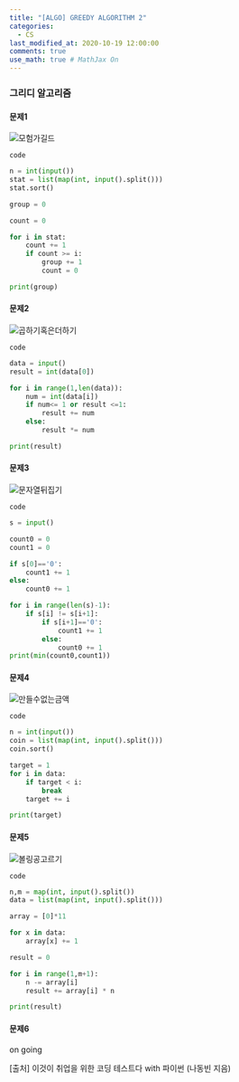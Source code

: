 ```yaml
---
title: "[ALGO] GREEDY ALGORITHM 2"
categories: 
  - CS
last_modified_at: 2020-10-19 12:00:00
comments: true
use_math: true # MathJax On
---
```


### 그리디 알고리즘

#### 문제1
![모험가길드](https://user-images.githubusercontent.com/62474292/100349922-7be17700-302c-11eb-94ff-ada05544449f.JPG)

`code`
```py
n = int(input())
stat = list(map(int, input().split()))
stat.sort()

group = 0

count = 0

for i in stat:
	count += 1
	if count >= i:
		group += 1
		count = 0

print(group)
```
#### 문제2
![곱하기혹은더하기](https://user-images.githubusercontent.com/62474292/100349936-7f74fe00-302c-11eb-962b-ac40dbad2bf6.JPG)

`code`
```py
data = input()
result = int(data[0])

for i in range(1,len(data)):
	num = int(data[i])
	if num<= 1 or result <=1:
		result += num
	else:
		result *= num

print(result)
```

#### 문제3
![문자열뒤집기](https://user-images.githubusercontent.com/62474292/100360584-72600b00-303c-11eb-8ad4-e73df2f4f297.JPG)

`code`
```py
s = input()

count0 = 0 
count1 = 0

if s[0]=='0':
    count1 += 1
else:
    count0 += 1

for i in range(len(s)-1):
    if s[i] != s[i+1]:
        if s[i+1]=='0':
            count1 += 1
        else:
            count0 += 1
print(min(count0,count1))
```

#### 문제4
![만들수없는금액](https://user-images.githubusercontent.com/62474292/100365437-d4237380-3042-11eb-81be-9f16e7cb2155.JPG)

`code`
```py
n = int(input())
coin = list(map(int, input().split()))
coin.sort()

target = 1
for i in data:
	if target < i:
		break
	target += i

print(target)
```

#### 문제5
![볼링공고르기](https://user-images.githubusercontent.com/62474292/100397105-723b2c00-308b-11eb-8cbc-f5db7156c688.JPG)

`code`
```py
n,m = map(int, input().split())
data = list(map(int, input().split()))

array = [0]*11

for x in data:
	array[x] += 1

result = 0

for i in range(1,m+1):
	n -= array[i]
	result += array[i] * n

print(result)
```

#### 문제6
on going

[출처] 이것이 취업을 위한 코딩 테스트다 with 파이썬 (나동빈 지음)
